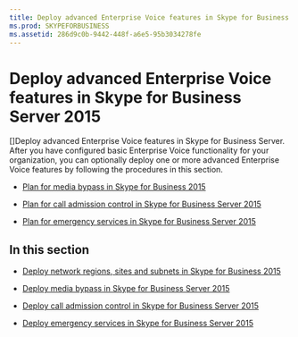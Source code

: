 ```yaml
---
title: Deploy advanced Enterprise Voice features in Skype for Business Server 2015
ms.prod: SKYPEFORBUSINESS
ms.assetid: 286d9c0b-9442-448f-a6e5-95b3034278fe
---
```



# Deploy advanced Enterprise Voice features in Skype for Business Server 2015
[]Deploy advanced Enterprise Voice features in Skype for Business Server.
After you have configured basic Enterprise Voice functionality for your organization, you can optionally deploy one or more advanced Enterprise Voice features by following the procedures in this section. 
  
    
    


-  [Plan for media bypass in Skype for Business 2015](plan-for-media-bypass-in-skype-for-business-2015.md)
    
  
-  [Plan for call admission control in Skype for Business Server 2015](plan-for-call-admission-control-in-skype-for-business-server-2015.md)
    
  
-  [Plan for emergency services in Skype for Business Server 2015](plan-for-emergency-services-in-skype-for-business-server-2015.md)
    
  

## In this section


-  [Deploy network regions, sites and subnets in Skype for Business 2015](deploy-network-regions-sites-and-subnets-in-skype-for-business-2015.md)
    
  
-  [Deploy media bypass in Skype for Business Server 2015](deploy-media-bypass-in-skype-for-business-server-2015.md)
    
  
-  [Deploy call admission control in Skype for Business Server 2015](deploy-call-admission-control-in-skype-for-business-server-2015.md)
    
  
-  [Deploy emergency services in Skype for Business Server 2015](deploy-emergency-services-in-skype-for-business-server-2015.md)
    
  

